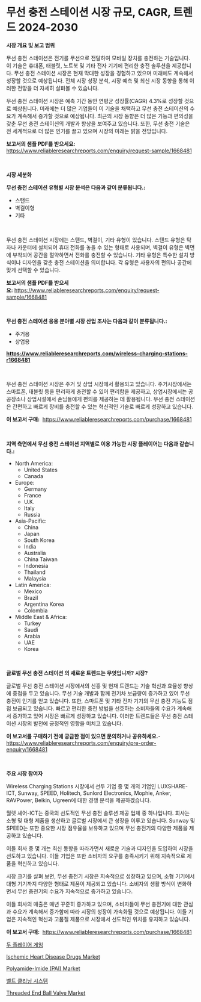 <p><h1>무선 충전 스테이션 시장 규모, CAGR, 트렌드 2024-2030</h1></p><p><strong>시장 개요 및 보고 범위</strong></p>
<p><p>무선 충전 스테이션은 전기를 무선으로 전달하여 모바일 장치를 충전하는 기술입니다. 이 기술은 휴대폰, 태블릿, 노트북 및 기타 전자 기기에 편리한 충전 솔루션을 제공합니다. 무선 충전 스테이션 시장은 현재 막대한 성장을 경험하고 있으며 미래에도 계속해서 성장할 것으로 예상됩니다. 전체 시장 성장 분석, 시장 예측 및 최신 시장 동향을 통해 이러한 전망을 더 자세히 살펴볼 수 있습니다. </p><p>무선 충전 스테이션 시장은 예측 기간 동안 연평균 성장률(CAGR) 4.3%로 성장할 것으로 예상됩니다. 미래에는 더 많은 기업들이 이 기술을 채택하고 무선 충전 스테이션의 수요가 계속해서 증가할 것으로 예상됩니다. 최근의 시장 동향은 더 많은 기능과 편의성을 갖춘 무선 충전 스테이션의 개발과 향상을 보여주고 있습니다. 또한, 무선 충전 기술은 전 세계적으로 더 많은 인기를 끌고 있으며 시장의 미래는 밝을 전망입니다.</p></p>
<p><strong>보고서의 샘플 PDF를 받으세요:</strong> <a href="https://www.reliableresearchreports.com/enquiry/request-sample/1668481">https://www.reliableresearchreports.com/enquiry/request-sample/1668481</a></p>
<p>&nbsp;</p>
<p><strong>시장 세분화</strong></p>
<p><strong>무선 충전 스테이션 유형별 시장 분석은 다음과 같이 분류됩니다.:</strong></p>
<p><ul><li>스탠드</li><li>벽걸이형</li><li>기타</li></ul></p>
<p>&nbsp;</p>
<p><p>무선 충전 스테이션 시장에는 스탠드, 벽걸이, 기타 유형이 있습니다. 스탠드 유형은 탁자나 카운터에 설치되어 휴대 전화를 놓을 수 있는 형태로 사용되며, 벽걸이 유형은 벽면에 부착되어 공간을 절약하면서 전화를 충전할 수 있습니다. 기타 유형은 특수한 설치 방식이나 디자인을 갖춘 충전 스테이션을 의미합니다. 각 유형은 사용자의 편의나 공간에 맞게 선택할 수 있습니다.</p></p>
<p><strong>보고서의 샘플 PDF를 받으세요:</strong>&nbsp;<a href="https://www.reliableresearchreports.com/enquiry/request-sample/1668481">https://www.reliableresearchreports.com/enquiry/request-sample/1668481</a></p>
<p>&nbsp;</p>
<p><strong> 무선 충전 스테이션 응용 분야별 시장 산업 조사는 다음과 같이 분류됩니다.:</strong></p>
<p><ul><li>주거용</li><li>상업용</li></ul></p>
<p><strong><a href="https://www.reliableresearchreports.com/wireless-charging-stations-r1668481">https://www.reliableresearchreports.com/wireless-charging-stations-r1668481</a></strong></p>
<p>&nbsp;</p>
<p><p>무선 충전 스테이션 시장은 주거 및 상업 시장에서 활용되고 있습니다. 주거시장에서는 스마트폰, 태블릿 등을 편리하게 충전할 수 있어 편리함을 제공하고, 상업시장에서는 공공장소나 상업시설에서 손님들에게 편의를 제공하는 데 활용됩니다. 무선 충전 스테이션은 간편하고 빠르게 장비를 충전할 수 있는 혁신적인 기술로 빠르게 성장하고 있습니다.</p></p>
<p><strong>이 보고서 구매:</strong>&nbsp; <a href="https://www.reliableresearchreports.com/purchase/1668481">https://www.reliableresearchreports.com/purchase/1668481</a></p>
<p>&nbsp;</p>
<p><strong>지역 측면에서 무선 충전 스테이션 지역별로 이용 가능한 시장 플레이어는 다음과 같습니다.:</strong></p>
<p><ul>
    <li>
        North America:
        <ul>
            <li>United States</li>
            <li>Canada</li>
        </ul>
    </li>
    <li>
        Europe:
        <ul>
            <li>Germany</li>
            <li>France</li>
            <li>U.K.</li>
            <li>Italy</li>
            <li>Russia</li>
        </ul>
    </li>
    <li>
        Asia-Pacific:
        <ul>
            <li>China</li>
            <li>Japan</li>
            <li>South Korea</li>
            <li>India</li>
            <li>Australia</li>
            <li>China Taiwan</li>
            <li>Indonesia</li>
            <li>Thailand</li>
            <li>Malaysia</li>
        </ul>
    </li>
    <li>
        Latin America:
        <ul>
            <li>Mexico</li>
            <li>Brazil</li>
            <li>Argentina Korea</li>
            <li>Colombia</li>
        </ul>
    </li>
    <li>
        Middle East & Africa:
        <ul>
            <li>Turkey</li>
            <li>Saudi</li>
            <li>Arabia</li>
            <li>UAE</li>
            <li>Korea</li>
        </ul>
    </li>
    </ul></p>
<p>&nbsp;</p>
<p><strong>글로벌 무선 충전 스테이션 의 새로운 트렌드는 무엇입니까? 시장?</strong></p>
<p><p>글로벌 무선 충전 스테이션 시장에서의 신흥 및 현재 트렌드는 기술 혁신과 효율성 향상에 중점을 두고 있습니다. 무선 기술 개발과 함께 전기차 보급량이 증가하고 있어 무선 충전이 인기를 얻고 있습니다. 또한, 스마트폰 및 기타 전자 기기의 무선 충전 기능도 점점 보급되고 있습니다. 빠르고 편리한 충전 방법을 선호하는 소비자들의 수요가 계속해서 증가하고 있어 시장은 빠르게 성장하고 있습니다. 이러한 트렌드들은 무선 충전 스테이션 시장의 발전에 긍정적인 영향을 미치고 있습니다.</p></p>
<p><strong>이 보고서를 구매하기 전에 궁금한 점이 있으면 문의하거나 공유하세요.</strong>- <a href="https://www.reliableresearchreports.com/enquiry/pre-order-enquiry/1668481">https://www.reliableresearchreports.com/enquiry/pre-order-enquiry/1668481</a></p>
<p>&nbsp;</p>
<p><strong>주요 시장 참여자</strong></p>
<p><p>Wireless Charging Stations 시장에서 선두 기업 중 몇 개의 기업인 LUXSHARE-ICT, Sunway, SPEED, Holitech, Sunlord Electronics, Mophie, Anker, RAVPower, Belkin, Ugreen에 대한 경쟁 분석을 제공하겠습니다.</p><p>월렛 셰어-ICT는 중국의 선도적인 무선 충전 솔루션 제공 업체 중 하나입니다. 회사는 소형 및 대형 제품을 생산하고 글로벌 시장에서 큰 성장을 이루고 있습니다. Sunway 및 SPEED는 또한 중요한 시장 점유율을 보유하고 있으며 무선 충전기의 다양한 제품을 제공하고 있습니다.</p><p>이들 회사 중 몇 개는 최신 동향을 따라가면서 새로운 기술과 디자인을 도입하여 시장을 선도하고 있습니다. 이들 기업은 또한 소비자의 요구를 충족시키기 위해 지속적으로 제품을 혁신하고 있습니다.</p><p>시장 크기를 살펴 보면, 무선 충전기 시장은 지속적으로 성장하고 있으며, 소형 기기에서 대형 기기까지 다양한 형태로 제품이 제공되고 있습니다. 소비자의 생활 방식이 변화하면서 무선 충전기의 수요가 지속적으로 증가하고 있습니다.</p><p>이들 회사의 매출은 매년 꾸준히 증가하고 있으며, 소비자들이 무선 충전기에 대한 관심과 수요가 계속해서 증가함에 따라 시장의 성장이 가속화될 것으로 예상됩니다. 이들 기업은 지속적인 혁신과 고품질 제품으로 시장에서 선도적인 위치를 유지하고 있습니다.</p></p>
<p><strong>이 보고서 구매:</strong>&nbsp;&nbsp;<a href="https://www.reliableresearchreports.com/purchase/1668481">https://www.reliableresearchreports.com/purchase/1668481</a></p>
<p><p><a href="https://github.com/JackieFauhey9089475/Market-Research-Report-List-1/blob/main/704534856438.md">두 플레이어 게임</a></p><p><a href="https://github.com/julyju69/Market-Research-Report-List-3/blob/main/ischemic-heart-disease-drugs-market.md">Ischemic Heart Disease Drugs Market</a></p><p><a href="https://issuu.com/reportprime-2/docs/polyamide-imide-pai-market-size-2030.pptx">Polyamide-Imide (PAI) Market</a></p><p><a href="https://github.com/Howaoole34545/Market-Research-Report-List-1/blob/main/871290256437.md">벨트 클리닝 시스템</a></p><p><a href="https://www.linkedin.com/pulse/decoding-threaded-end-ball-valve-market-metrics-share-soqbc">Threaded End Ball Valve Market</a></p></p>